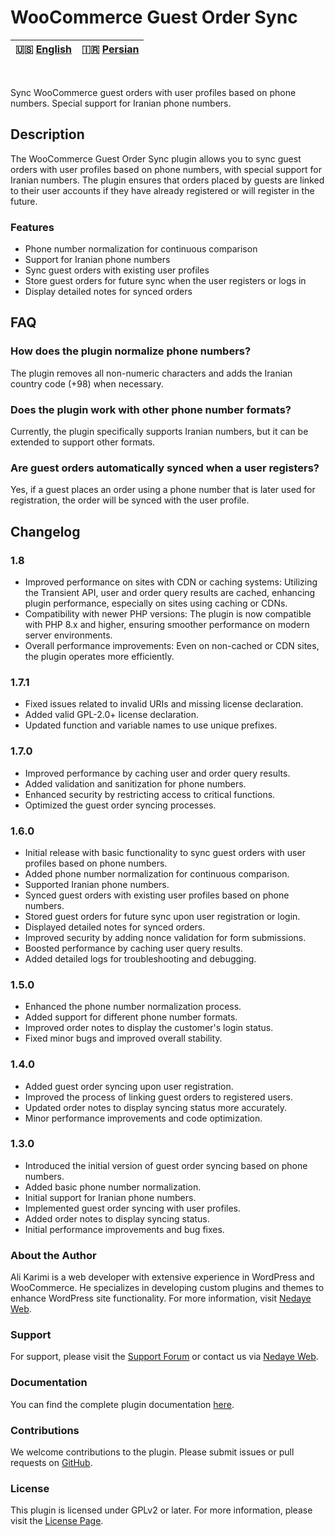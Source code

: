 # WooCommerce Guest Order Sync

| 🇺🇸 [English](README.md) | 🇮🇷 [Persian](README-FA.md) |
|--------------------------|----------------------------|
<br>

Sync WooCommerce guest orders with user profiles based on phone numbers. Special support for Iranian phone numbers.

## Description
The WooCommerce Guest Order Sync plugin allows you to sync guest orders with user profiles based on phone numbers, with special support for Iranian numbers. The plugin ensures that orders placed by guests are linked to their user accounts if they have already registered or will register in the future.

### Features
- Phone number normalization for continuous comparison
- Support for Iranian phone numbers
- Sync guest orders with existing user profiles
- Store guest orders for future sync when the user registers or logs in
- Display detailed notes for synced orders

## FAQ

### How does the plugin normalize phone numbers?
The plugin removes all non-numeric characters and adds the Iranian country code (+98) when necessary.

### Does the plugin work with other phone number formats?
Currently, the plugin specifically supports Iranian numbers, but it can be extended to support other formats.

### Are guest orders automatically synced when a user registers?
Yes, if a guest places an order using a phone number that is later used for registration, the order will be synced with the user profile.

## Changelog

### 1.8
- Improved performance on sites with CDN or caching systems: Utilizing the Transient API, user and order query results are cached, enhancing plugin performance, especially on sites using caching or CDNs.
- Compatibility with newer PHP versions: The plugin is now compatible with PHP 8.x and higher, ensuring smoother performance on modern server environments.
- Overall performance improvements: Even on non-cached or CDN sites, the plugin operates more efficiently.

### 1.7.1
- Fixed issues related to invalid URIs and missing license declaration.
- Added valid GPL-2.0+ license declaration.
- Updated function and variable names to use unique prefixes.

### 1.7.0
- Improved performance by caching user and order query results.
- Added validation and sanitization for phone numbers.
- Enhanced security by restricting access to critical functions.
- Optimized the guest order syncing processes.

### 1.6.0
- Initial release with basic functionality to sync guest orders with user profiles based on phone numbers.
- Added phone number normalization for continuous comparison.
- Supported Iranian phone numbers.
- Synced guest orders with existing user profiles based on phone numbers.
- Stored guest orders for future sync upon user registration or login.
- Displayed detailed notes for synced orders.
- Improved security by adding nonce validation for form submissions.
- Boosted performance by caching user query results.
- Added detailed logs for troubleshooting and debugging.

### 1.5.0
- Enhanced the phone number normalization process.
- Added support for different phone number formats.
- Improved order notes to display the customer's login status.
- Fixed minor bugs and improved overall stability.

### 1.4.0
- Added guest order syncing upon user registration.
- Improved the process of linking guest orders to registered users.
- Updated order notes to display syncing status more accurately.
- Minor performance improvements and code optimization.

### 1.3.0
- Introduced the initial version of guest order syncing based on phone numbers.
- Added basic phone number normalization.
- Initial support for Iranian phone numbers.
- Implemented guest order syncing with user profiles.
- Added order notes to display syncing status.
- Initial performance improvements and bug fixes.

### About the Author
Ali Karimi is a web developer with extensive experience in WordPress and WooCommerce. He specializes in developing custom plugins and themes to enhance WordPress site functionality. For more information, visit [Nedaye Web](https://nedayeweb.ir).

### Support
For support, please visit the [Support Forum](https://wordpress.org/support/plugin/guest-order-sync) or contact us via [Nedaye Web](https://nedayeweb.ir).

### Documentation
You can find the complete plugin documentation [here](https://github.com/clonerdev/WooCommerce-Guest-Order-Sync).

### Contributions
We welcome contributions to the plugin. Please submit issues or pull requests on [GitHub](https://github.com/clonerdev/WooCommerce-Guest-Order-Sync).

### License
This plugin is licensed under GPLv2 or later. For more information, please visit the [License Page](https://www.gnu.org/licenses/gpl-2.0.html).